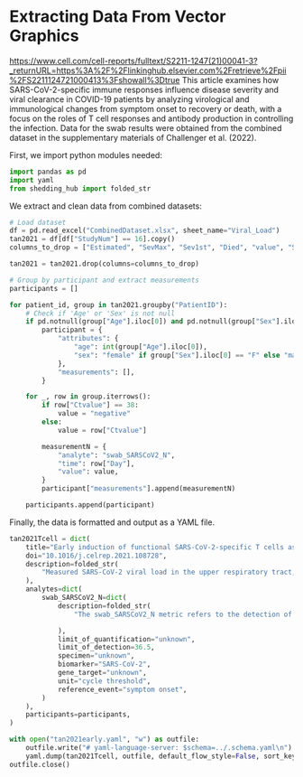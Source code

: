 # Extracting Data From Vector Graphics

https://www.cell.com/cell-reports/fulltext/S2211-1247(21)00041-3?_returnURL=https%3A%2F%2Flinkinghub.elsevier.com%2Fretrieve%2Fpii%2FS2211124721000413%3Fshowall%3Dtrue This article examines how SARS-CoV-2-specific immune responses influence disease severity and viral clearance in COVID-19 patients by analyzing virological and immunological changes from symptom onset to recovery or death, with a focus on the roles of T cell responses and antibody production in controlling the infection. Data for the swab results were obtained from the combined dataset in the supplementary materials of Challenger et al. (2022). 

First, we import python modules needed:
```python
import pandas as pd
import yaml
from shedding_hub import folded_str
```

We extract and clean data from combined datasets:
```python
# Load dataset
df = pd.read_excel("CombinedDataset.xlsx", sheet_name="Viral_Load")
tan2021 = df[df["StudyNum"] == 16].copy()
columns_to_drop = ["Estimated", "SevMax", "Sev1st", "Died", "value", "SevMax3"]

tan2021 = tan2021.drop(columns=columns_to_drop)

# Group by participant and extract measurements
participants = []

for patient_id, group in tan2021.groupby("PatientID"):
    # Check if 'Age' or 'Sex' is not null
    if pd.notnull(group["Age"].iloc[0]) and pd.notnull(group["Sex"].iloc[0]):
        participant = {
            "attributes": {
                "age": int(group["Age"].iloc[0]),
                "sex": "female" if group["Sex"].iloc[0] == "F" else "male",
            },
            "measurements": [],
        }

    for _, row in group.iterrows():
        if row["Ctvalue"] == 38:
            value = "negative"
        else:
            value = row["Ctvalue"]

        measurementN = {
            "analyte": "swab_SARSCoV2_N",
            "time": row["Day"],
            "value": value,
        }
        participant["measurements"].append(measurementN)

    participants.append(participant)
```

Finally, the data is formatted and output as a YAML file.
```python
tan2021Tcell = dict(
    title="Early induction of functional SARS-CoV-2-specific T cells associates with rapid viral clearance and mild disease in COVID-19 patients",
    doi="10.1016/j.celrep.2021.108728",
    description=folded_str(
        "Measured SARS-CoV-2 viral load in the upper respiratory tract, along with SARS-CoV-2-specific antibodies and T cell responses, at multiple time points from acute infection through convalescence or until death.\n"
    ),
    analytes=dict(
        swab_SARSCoV2_N=dict(
            description=folded_str(
                "The swab_SARSCoV2_N metric refers to the detection of SARS-CoV-2 RNA in patient swabs,using RT-PCR cycle counts as a proxy for viral quantity. We used 2^(-Ctvalue) represents the relative quantities of SARS-CoV-2 RNA, and the 10^(-11) is the positive cutoffs. Data for the swab results were obtained from the combined dataset in the supplementary materials of Challenger et al. (2022)\n"

            ),
            limit_of_quantification="unknown",
            limit_of_detection=36.5,
            specimen="unknown",
            biomarker="SARS-CoV-2",
            gene_target="unknown",
            unit="cycle threshold",
            reference_event="symptom onset",
        )
    ),
    participants=participants,
)

with open("tan2021early.yaml", "w") as outfile:
    outfile.write("# yaml-language-server: $schema=../.schema.yaml\n")
    yaml.dump(tan2021Tcell, outfile, default_flow_style=False, sort_keys=False)
outfile.close()
```